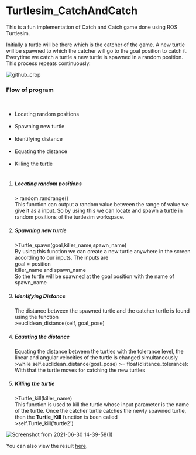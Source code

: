 # **Turtlesim_CatchAndCatch**


This is a fun implementation of Catch and Catch game done using ROS Turtlesim.

Initially a turtle will be there which is the catcher of the game. A new turtle will be spawned to which the catcher will go to the goal position to catch it. Everytime we catch a turtle a new turtle is spawned in a random position. This process repeats continuously.
<p>
  
  ![github_crop](https://user-images.githubusercontent.com/58605350/124253659-dfdd9800-db45-11eb-913e-1fd99eb991eb.png)

  
<h3><b>Flow of program</b></h3>
  <br><ul><li>Locating random positions</li><br>
  <li>Spawning new turtle</li><br>
  <li>Identifying distance</li><br>
  <li>Equating the distance </li><br>
  <li>Killing the turtle</li> <br></ul></p>
  
<ol>
  <p>
  <li><h5>Locating random positions<h5></li>
    > random.randrange() <br>
    This function can output a random value between the range of value we give it as a input. So by using this we can locate and spawn a turtle in random positions of the turtlesim workspace.</p>
    <p>
    <li><h5>Spawning new turtle</h5></li>
    >Turtle_spawn(goal,killer_name,spawn_name)<br>
    By using this function we can create a new turtle anywhere in the screen according to our inputs. The inputs are <br>
    goal = position<br>
    killer_name and spawn_name <br>
    So the turtle will be spawned at the goal position with the name of spawn_name
    </p>
    <p>
    <li><h5>Identifying Distance</h5></li>
      The distance between the spawned turtle and the catcher turtle is found using the function <br>
      >euclidean_distance(self, goal_pose)
    </p>
    <p>
      <li><h5>Equating the distance</h5></li>
      Equating the distance between the turtles with the tolerance level, the linear and angular velocities of the turtle is changed simultaneously<br>
      >while self.euclidean_distance(goal_pose) >= float(distance_tolerance):<br>
      With that the turtle moves for catching the new turtles<br>
    </p>
    <p>
      <li><h5>Killing the turtle</h5></li>
      >Turtle_kill(killer_name)<br>
      This function is used to kill the turtle whose input parameter is the name of the turtle. Once the catcher turtle catches the newly spawned turtle, then the <b>Turtle_Kill</b> function is been called<br>
      >self.Turtle_kill('turtle2')
    </p>

</ol>
      

![Screenshot from 2021-06-30 14-39-58(1)](https://user-images.githubusercontent.com/58605350/124026120-e87f8280-da0e-11eb-89d0-d316f0e9f482.png)


You can also view the result [here](https://www.youtube.com/watch?v=MuM3U3kca-8).
